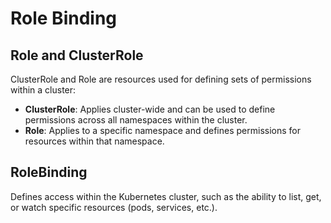 # Role Binding

## Role and ClusterRole
ClusterRole and Role are resources used for defining sets of permissions within a cluster:
- **ClusterRole**: Applies cluster-wide and can be used to define permissions across all namespaces within the cluster.
- **Role**: Applies to a specific namespace and defines permissions for resources within that namespace.

## RoleBinding
Defines access within the Kubernetes cluster, such as the ability to list, get, or watch specific resources (pods, services, etc.).
